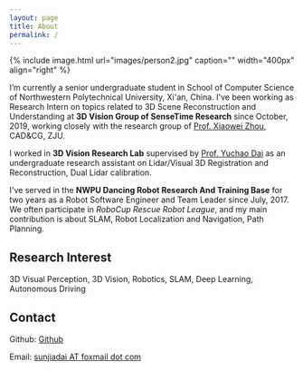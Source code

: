 ```yaml
---
layout: page
title: About
permalink: /
---
```


{% include image.html url="images/person2.jpg" caption="" width="400px" align="right" %}

I’m currently a senior undergraduate student in School of Computer Science of Northwestern Polytechnical University, Xi'an, China. I've been working as Research Intern on topics related to 3D Scene Reconstruction and Understanding at **3D Vision Group of SenseTime Research** since October, 2019, working closely with the research group of [Prof. Xiaowei Zhou], CAD&CG, ZJU.

I worked in **3D Vision Research Lab** supervised by [Prof. Yuchao Dai] as an undergraduate research assistant on Lidar/Visual 3D Registration and Reconstruction, Dual Lidar calibration.

I've served in the **NWPU Dancing Robot Research And Training Base** for two years as a Robot Software Engineer and Team Leader since July, 2017.
We often participate in *RoboCup Rescue Robot League*, and my main contribution is about SLAM, Robot Localization and Navigation, Path Planning.

## Research Interest
3D Visual Perception, 3D Vision, Robotics, SLAM, Deep Learning, Autonomous Driving

## Contact

<!-- Rebel base <br /> -->
Github: [Github] <br />
<!-- Galaxy far far away<br /> -->
Email: [sunjiadai AT foxmail dot com]

[Prof. Xiaowei Zhou]: http://www.cad.zju.edu.cn/home/xzhou
[Prof. Yuchao Dai]: https://teacher.nwpu.edu.cn/en/daiyuchao
[Github]: https://github.com/MaxChanger
[sunjiadai AT foxmail dot com]: mailto:sunjiadai@foxmail.com
